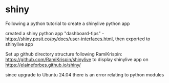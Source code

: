# shiny
Following a python tutorial to create a shinylive python app

created a shiny python app "dashboard-tips" - https://shiny.posit.co/py/docs/user-interfaces.html,
then exported to shinylive app

Set up github directory structure following RamiKrispin:
https://github.com/RamiKrispin/shinylive to display shinylive app on https://elaineforbes.github.io/shiny/

since upgrade to Ubuntu 24.04 there is an error relating to python modules
